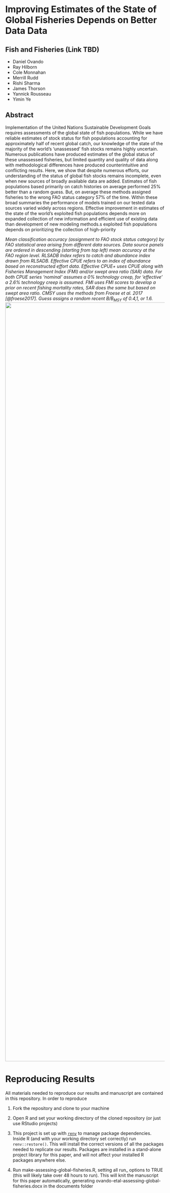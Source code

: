 
<!-- README.md is generated from README.Rmd. Please edit that file -->

# Improving Estimates of the State of Global Fisheries Depends on Better Data Data

## Fish and Fisheries (Link TBD)

-   Daniel Ovando
-   Ray Hilborn
-   Cole Monnahan
-   Merrill Rudd
-   Rishi Sharma
-   James Thorson
-   Yannick Rousseau
-   Yimin Ye

## Abstract

Implementation of the United Nations Sustainable Development Goals
requires assessments of the global state of fish populations. While we
have reliable estimates of stock status for fish populations accounting
for approximately half of recent global catch, our knowledge of the
state of the majority of the world’s ‘unassessed’ fish stocks remains
highly uncertain. Numerous publications have produced estimates of the
global status of these unassessed fisheries, but limited quantity and
quality of data along with methodological differences have produced
counterintuitive and conflicting results. Here, we show that despite
numerous efforts, our understanding of the status of global fish stocks
remains incomplete, even when new sources of broadly available data are
added. Estimates of fish populations based primarily on catch histories
on average performed 25% better than a random guess. But, on average
these methods assigned fisheries to the wrong FAO status category 57% of
the time. Within these broad summaries the performance of models trained
on our tested data sources varied widely across regions. Effective
improvement in estimates of the state of the world’s exploited fish
populations depends more on expanded collection of new information and
efficient use of existing data than development of new modeling
methods.s exploited fish populations depends on prioritizing the
collection of high-priority

*Mean classification accuracy (assignment to FAO stock status category)
by FAO statistical area arising from different data sources. Data source
panels are ordered in descending (starting from top left) mean accuracy
at the FAO region level. RLSADB Index refers to catch and abundance
index drawn from RLSADB. Effective CPUE refers to an index of abundance
based on reconstructed effort data. Effective CPUE+ uses CPUE along with
Fisheries Management Index (FMI) and/or swept area ratio (SAR) data. For
both CPUE series ‘nominal’ assumes a 0% technology creep, for
‘effective’ a 2.6% technology creep is assumed. FMI uses FMI scores to
develop a prior on recent fishing mortality rates, SAR does the same but
based on swept area ratio. CMSY uses the methods from Froese et al. 2017
\[@froese2017\]. Guess assigns a random recent B/B<sub>MSY</sub> of
0.4,1, or 1.6.* <img src="documents/figs/acc-map.png" width="2400" />

# Reproducing Results

All materials needed to reproduce our results and manuscript are
contained in this repository. In order to reproduce

1.  Fork the repository and clone to your machine

2.  Open R and set your working directory of the cloned repository (or
    just use RStudio projects)

3.  This project is set up with
    [`renv`](https://rstudio.github.io/renv/articles/renv.html) to
    manage package dependencies. Inside R (and with your working
    directory set correctly) run `renv::restore()`. This will install
    the correct versions of all the packages needed to replicate our
    results. Packages are installed in a stand-alone project library for
    this paper, and will not affect your installed R packages anywhere
    else.

4.  Run make-assessing-global-fisheries.R, setting all run\_ options to
    TRUE (this will likely take over 48 hours to run). This will knit
    the manuscript for this paper automatically, generating
    ovando-etal-assessing-global-fisheries.docx in the documents folder
